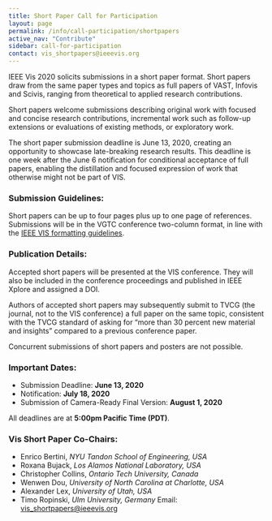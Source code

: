 ```yaml
---
title: Short Paper Call for Participation
layout: page
permalink: /info/call-participation/shortpapers
active_nav: "Contribute"
sidebar: call-for-participation
contact: vis_shortpapers@ieeevis.org
---
```


IEEE Vis 2020 solicits submissions in a short paper format. Short papers draw from the same paper types and topics as full papers of VAST, Infovis and Scivis, ranging from theoretical to applied research contributions. 

Short papers welcome submissions describing original work with focused and concise research contributions, incremental work such as follow-up extensions or evaluations of existing methods, or exploratory work.   

The short paper submission deadline is June 13, 2020, creating an opportunity to showcase late-breaking research results. This deadline is one week after the June 6 notification for conditional acceptance of full papers, enabling the distillation and focused expression of work that otherwise might not be part of VIS.  

### Submission Guidelines:

Short papers can be up to four pages plus up to one page of references. Submissions will be in the VGTC conference two-column format, in line with the [IEEE VIS formatting guidelines](http://junctionpublishing.org/vgtc/Tasks/camera.html).


### Publication Details:
Accepted short papers will be presented at the VIS conference. They will also be included in the conference proceedings and published in IEEE Xplore and assigned a DOI.  

Authors of accepted short papers may subsequently submit to TVCG (the journal, not to the VIS conference) a full paper on the same topic, consistent with the TVCG standard of asking for “more than 30 percent new material and insights” compared to a previous conference paper.

Concurrent submissions of short papers and posters are not possible.

### Important Dates:

* Submission Deadline: **June 13, 2020**
* Notification: **July 18, 2020**
* Submission of Camera-Ready Final Version: **August 1, 2020**

All deadlines are at **5:00pm Pacific Time (PDT)**.

### Vis Short Paper Co-Chairs:

* Enrico Bertini, *NYU Tandon School of Engineering, USA*
* Roxana Bujack, *Los Alamos National Laboratory, USA*
* Christopher Collins, *Ontario Tech University, Canada*
* Wenwen Dou, *University of North Carolina at Charlotte, USA*
* Alexander Lex, *University of Utah, USA* 
* Timo Ropinski, *Ulm University, Germany*
Email: [vis_shortpapers@ieeevis.org](mailto:vis_shortpapers@ieeevis.org)

